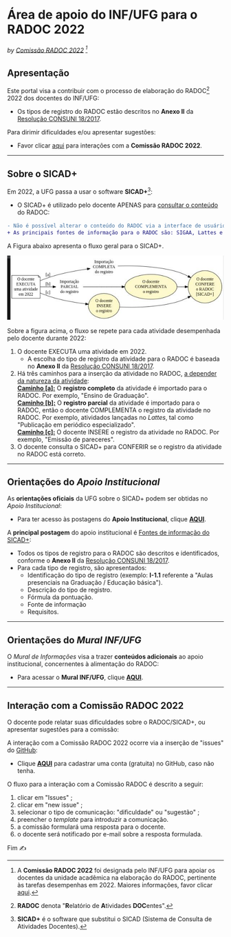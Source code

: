 # Área de apoio do INF/UFG para o RADOC 2022
###### *by [Comissão RADOC 2022](./doc/x-index.md)* [^1]

## Apresentação

Este portal visa a contribuir com o processo de elaboração do RADOC[^2] 2022 dos docentes do INF/UFG:
- Os tipos de registro do RADOC estão descritos no **Anexo II** da [Resolução CONSUNI 18/2017](https://sistemas.ufg.br/consultas_publicas/resolucoes/arquivos/Resolucao_CONSUNI_2017_0018.pdf).

Para dirimir dificuldades e/ou apresentar sugestões:
  - Favor clicar [aqui](#interação-com-a-comissão-radoc-2022) para interações com a **Comissão RADOC 2022**.

---
## Sobre o SICAD+

Em 2022, a UFG passa a usar o software **SICAD+**[^3]:
- O SICAD+ é utilizado pelo docente APENAS para <ins>consultar o conteúdo</ins> do RADOC:
```diff
- Não é possível alterar o conteúdo do RADOC via a interface de usuário do SICAD+.
+ As principais fontes de informação para o RADOC são: SIGAA, Lattes e SIGRH-Portarias.
```
A Figura abaixo apresenta o fluxo geral para o SICAD+.

<img src="./media/fluxo-geral.jpg" width="700">

Sobre a figura acima, o fluxo se repete para cada atividade desempenhada pelo docente durante 2022:
1. O docente EXECUTA uma atividade em 2022.
   - A escolha do tipo de registro da atividade para o RADOC é baseada no **Anexo II** da [Resolução CONSUNI 18/2017](https://sistemas.ufg.br/consultas_publicas/resolucoes/arquivos/Resolucao_CONSUNI_2017_0018.pdf).
1. Há três caminhos para a inserção da atividade no RADOC, <ins>a depender da natureza da atividade</ins>:<br>
   <ins>**Caminho [a]:**</ins> O **registro completo** da atividade é importado para o RADOC. Por exemplo, "Ensino de Graduação".<br>
   <ins>**Caminho [b]:**</ins> O **registro parcial** da atividade é importado para o RADOC, então o docente COMPLEMENTA o registro da atividade no RADOC. Por exemplo, atividados lançadas no _Lattes_, tal como "Publicação em periódico especializado".<br>
   <ins>**Caminho [c]:**</ins> O docente INSERE o registro da atividade no RADOC. Por exemplo, "Emissão de pareceres".<br>
1. O docente consulta o SICAD+ para CONFERIR se o registro da atividade no RADOC está correto.

[^1]: A **Comissão RADOC 2022** foi designada pelo INF/UFG para apoiar os docentes da unidade acadêmica na elaboração do RADOC, pertinente às tarefas desempenhas em 2022. Maiores informações, favor clicar [aqui](./doc/x-index.md).
[^2]: **RADOC** denota "**R**elatório de **A**tividades **DOC**entes".
[^3]: **SICAD+** é o software que substitui o SICAD (Sistema de Consulta de Atividades Docentes).

---
## Orientações do _Apoio Institucional_

As **orientações oficiais** da UFG sobre o SICAD+ podem ser obtidas no _Apoio Institucional_:
- Para ter acesso às postagens do **Apoio Institucional**, clique [**AQUI**](./doc/apoio-institucional.md).

A **principal postagem** do apoio institucional é [Fontes de informação do SICAD+](https://cercomp.ufg.br/p/mapeamento-sicad):
- Todos os tipos de registro para o RADOC são descritos e identificados, conforme o **Anexo II** da [Resolução CONSUNI 18/2017](https://sistemas.ufg.br/consultas_publicas/resolucoes/arquivos/Resolucao_CONSUNI_2017_0018.pdf).
- Para cada tipo de registro, são apresentados:
  - Identificação do tipo de registro (exemplo: **I-1.1** referente a "Aulas presenciais na Graduação / Educação básica").
  - Descrição do tipo de registro.
  - Fórmula da pontuação.
  - Fonte de informação
  - Requisitos.

---
## Orientações do _Mural INF/UFG_

O _Mural de Informações_ visa a trazer **conteúdos adicionais** ao apoio institucional, concernentes à alimentação do RADOC:
- Para acessar o **Mural INF/UFG**, clique [**AQUI**](./doc/mural.md).

---
## Interação com a Comissão RADOC 2022

O docente pode relatar suas dificuldades sobre o RADOC/SICAD+, ou apresentar sugestões para a comissão:

A interação com a Comissão RADOC 2022 ocorre via a inserção de "issues" do [GitHub](https://www.github.com):
- Clique [**AQUI**](https://github.com/signup?ref_cta=Sign+up&ref_loc=header+logged+out&ref_page=%2F&source=header-home) para cadastrar uma conta (gratuita) no GitHub, caso não tenha.

O fluxo para a interação com a Comissão RADOC é descrito a seguir:
1. clicar em "Issues" ;
1. clicar em "new issue" ;
1. selecionar o tipo de comunicação: "dificuldade" ou "sugestão" ;
1. preencher o _template_ para introduzir a comunicação.
1. a comissão formulará uma resposta para o docente.
1. o docente será notificado por e-mail sobre a resposta formulada.

Fim &#9997;
